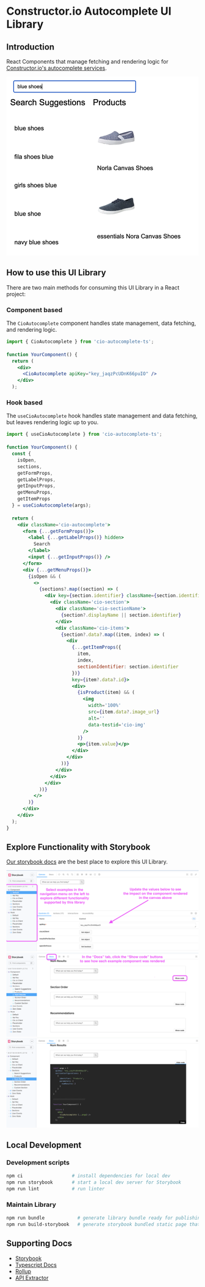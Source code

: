 # Constructor.io Autocomplete UI Library

## Introduction

React Components that manage fetching and rendering logic for [Constructor.io's autocomplete services](https://constructor.io/products/autosuggest/).

![Autocomplete](docs-images/autocomplete.png)

## How to use this UI Library

There are two main methods for consuming this UI Library in a React project:

### Component based

The `CioAutocomplete` component handles state management, data fetching, and rendering logic.

```jsx
import { CioAutocomplete } from 'cio-autocomplete-ts';

function YourComponent() {
  return (
    <div>
      <CioAutocomplete apiKey="key_jaqzPcUDnK66puIO" />
    </div>
  );
```

### Hook based

The `useCioAutocomplete` hook handles state management and data fetching, but leaves rendering logic up to you.

```jsx
import { useCioAutocomplete } from 'cio-autocomplete-ts';

function YourComponent() {
  const {
    isOpen,
    sections,
    getFormProps,
    getLabelProps,
    getInputProps,
    getMenuProps,
    getItemProps
  } = useCioAutocomplete(args);

  return (
    <div className='cio-autocomplete'>
      <form {...getFormProps()}>
        <label {...getLabelProps()} hidden>
          Search
        </label>
        <input {...getInputProps()} />
      </form>
      <div {...getMenuProps()}>
        {isOpen && (
          <>
            {sections?.map((section) => (
              <div key={section.identifier} className={section.identifier}>
                <div className='cio-section'>
                  <div className='cio-sectionName'>
                    {section?.displayName || section.identifier}
                  </div>
                  <div className='cio-items'>
                    {section?.data?.map((item, index) => (
                      <div
                        {...getItemProps({
                          item,
                          index,
                          sectionIdentifier: section.identifier
                        })}
                        key={item?.data?.id}>
                        <div>
                          {isProduct(item) && (
                            <img
                              width='100%'
                              src={item.data?.image_url}
                              alt=''
                              data-testid='cio-img'
                            />
                          )}
                          <p>{item.value}</p>
                        </div>
                      </div>
                    ))}
                  </div>
                </div>
              </div>
            ))}
          </>
        )}
      </div>
    </div>
  );
}
```

## Explore Functionality with Storybook

[Our storybook docs](https://constructor-io.github.io/cio-autocomplete-ts) are the best place to explore this UI Library.

![Storybook Canvas](docs-images/storybook-canvas.png)
![Storybook Docs](docs-images/storybook-docs.png)
![Show Code](docs-images/storybook-docs-show-code.png)

## Local Development

### Development scripts

```bash
npm ci                  # install dependencies for local dev
npm run storybook       # start a local dev server for Storybook
npm run lint            # run linter
```

### Maintain Library

```bash
npm run bundle            # generate library bundle ready for publishing
npm run build-storybook   # generate storybook bundled static page that can be deployed
```

## Supporting Docs

- [Storybook](https://storybook.js.org/docs/react/get-started/introduction)
- [Typescript Docs](https://www.typescriptlang.org/docs/)
- [Rollup](https://www.npmjs.com/package/rollup)
- [API Extractor](https://api-extractor.com/)
